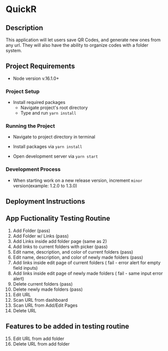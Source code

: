 # QuickR

## Description

This application will let users save QR Codes, and generate new ones from any url. They will also have the ability to organize codes with a folder system.

## Project Requirements

- Node version v.16.1.0+

### Project Setup

- Install required packages
  - Navigate project's root directory
  - Type and run `yarn install`

### Running the Project

- Navigate to project directory in terminal

- Install packages via `yarn install`

- Open development server via `yarn start`

### Development Process

- When starting work on a new release version, increment `minor` version(example: 1.2.0 to 1.3.0)

## Deployment Instructions

## App Fuctionality Testing Routine

1. Add Folder (pass)
2. Add Folder w/ Links (pass)
3. Add Links inside add folder page (same as 2)
4. Add links to current folders with picker (pass)
5. Edit name, description, and color of current folders (pass)
6. Edit name, description, and color of newly made folders (pass)
7. Add links inside edit page of current folders ( fail - error alert for empty field inputs)
8. Add links inside edit page of newly made folders ( fail - same input error alert)
9. Delete current folders (pass)
10. Delete newly made folders (pass)
11. Edit URL
12. Scan URL from dashboard
13. Scan URL from Add/Edit Pages
14. Delete URL

## Features to be added in testing routine


15. Edit URL from add folder
16. Delete URL from add folder

